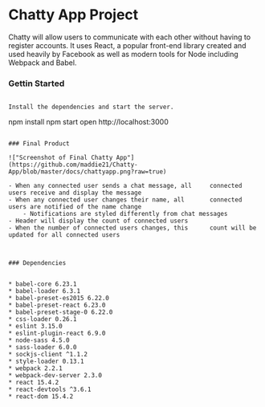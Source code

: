# Chatty App Project 

Chatty will allow users to communicate with each other without having to register accounts. It uses React, a popular front-end library created and used heavily by Facebook as well as modern tools for Node including Webpack and Babel.

### Gettin Started

```

Install the dependencies and start the server.

```
npm install
npm start
open http://localhost:3000
```

### Final Product 

!["Screenshot of Final Chatty App"](https://github.com/maddie21/Chatty-App/blob/master/docs/chattyapp.png?raw=true)

- When any connected user sends a chat message, all     connected users receive and display the message
- When any connected user changes their name, all       connected users are notified of the name change
    - Notifications are styled differently from chat messages
- Header will display the count of connected users
- When the number of connected users changes, this      count will be updated for all connected users



### Dependencies


* babel-core 6.23.1
* babel-loader 6.3.1
* babel-preset-es2015 6.22.0
* babel-preset-react 6.23.0
* babel-preset-stage-0 6.22.0
* css-loader 0.26.1
* eslint 3.15.0
* eslint-plugin-react 6.9.0
* node-sass 4.5.0
* sass-loader 6.0.0
* sockjs-client ^1.1.2
* style-loader 0.13.1
* webpack 2.2.1 
* webpack-dev-server 2.3.0
* react 15.4.2
* react-devtools ^3.6.1
* react-dom 15.4.2
